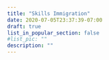 ```yaml
---
title: "Skills Immigration"
date: 2020-07-05T23:37:39-07:00
draft: true
list_in_popular_section: false
#list_pic: ""
description: ""
---
```



